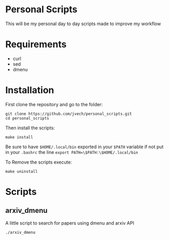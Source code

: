 # Personal Scripts
This will be my personal day to day scripts made to improve my workflow

# Requirements
* curl
* sed
* dmenu

# Installation
First clone the repository and go to the folder:
```
git clone https://github.com/jvech/personal_scripts.git
cd personal_scripts
```
Then install the scripts:
```
make install
```
Be sure to have `$HOME/.local/bin` exported in your `$PATH` variable if not
put in your `.bashrc` the line `export PATH=\$PATH:\$HOME/.local/bin`

To Remove the scripts execute:
```
make uninstall
```

# Scripts
## arxiv\_dmenu
A little script to search for papers using dmenu and arxiv API
```
./arxiv_dmenu
```
